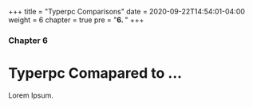 +++
title = "Typerpc Comparisons"
date = 2020-09-22T14:54:01-04:00
weight = 6
chapter = true
pre = "<b>6. </b>"
+++

### Chapter 6

# Typerpc Comapared to ...

Lorem Ipsum.
